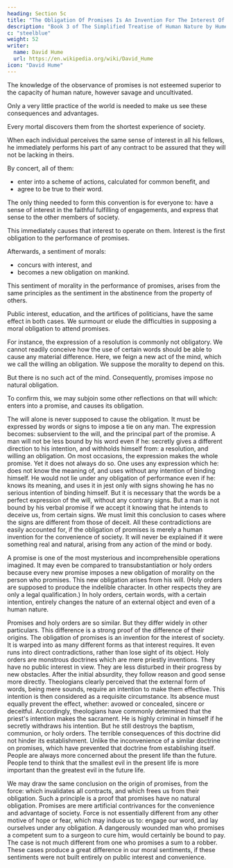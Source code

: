 ```yaml
---
heading: Section 5c
title: "The Obligation Of Promises Is An Invention For The Interest Of Society"
description: "Book 3 of The Simplified Treatise of Human Nature by Hume"
c: "steelblue"
weight: 52
writer:
  name: David Hume
  url: https://en.wikipedia.org/wiki/David_Hume
icon: "David Hume"
---
```



The knowledge of the observance of promises is not esteemed superior to the capacity of human nature, however savage and uncultivated.

Only a very little practice of the world is needed to make us see these consequences and advantages.

Every mortal discovers them from the shortest experience of society.

When each individual perceives the same sense of interest in all his fellows, he immediately performs his part of any contract to be assured that they will not be lacking in theirs.

By concert, all of them:
- enter into a scheme of actions, calculated for common benefit, and
- agree to be true to their word.

The only thing needed to form this convention is for everyone to:
        have a sense of interest in the faithful fulfilling of engagements, and
        express that sense to the other members of society.

This immediately causes that interest to operate on them.
        Interest is the first obligation to the performance of promises.


Afterwards, a sentiment of morals:
- concurs with interest, and
- becomes a new obligation on mankind.

This sentiment of morality in the performance of promises, arises from the same principles as the sentiment in the abstinence from the property of others.

Public interest, education, and the artifices of politicians, have the same effect in both cases.
        We surmount or elude the difficulties in supposing a moral obligation to attend promises.

For instance, the expression of a resolution is commonly not obligatory.
        We cannot readily conceive how the use of certain words should be able to cause any material difference.
        Here, we feign a new act of the mind, which we call the willing an obligation.
        We suppose the morality to depend on this.

But there is no such act of the mind.
        Consequently, promises impose no natural obligation.

To confirm this, we may subjoin some other reflections on that will which:
        enters into a promise, and
        causes its obligation.

The will alone is never supposed to cause the obligation.
        It must be expressed by words or signs to impose a tie on any man.
        The expression becomes:
            subservient to the will, and
            the principal part of the promise.
    A man will not be less bound by his word even if he:
        secretly gives a different direction to his intention, and
        withholds himself from:
            a resolution, and
            willing an obligation.
    On most occasions, the expression makes the whole promise.
        Yet it does not always do so.
        One uses any expression which he:
            does not know the meaning of, and
            uses without any intention of binding himself.
        He would not lie under any obligation of performance even if he:
            knows its meaning, and
            uses it in jest only with signs showing he has no serious intention of binding himself.
        But it is necessary that the words be a perfect expression of the will, without any contrary signs.
    But a man is not bound by his verbal promise if we accept it knowing that he intends to deceive us, from certain signs.
        We must limit this conclusion to cases where the signs are different from those of deceit.
    All these contradictions are easily accounted for, if the obligation of promises is merely a human invention for the convenience of society.
        It will never be explained if it were something real and natural, arising from any action of the mind or body.


A promise is one of the most mysterious and incomprehensible operations imagined.
        It may even be compared to transubstantiation or holy orders because every new promise imposes a new obligation of morality on the person who promises.
            This new obligation arises from his will.
            (Holy orders are supposed to produce the indelible character.
            In other respects they are only a legal qualification.)
        In holy orders, certain words, with a certain intention, entirely changes the nature of an external object and even of a human nature.

Promises and holy orders are so similar.
        But they differ widely in other particulars.
        This difference is a strong proof of the difference of their origins.
    The obligation of promises is an invention for the interest of society.
        It is warped into as many different forms as that interest requires.
        It even runs into direct contradictions, rather than lose sight of its object.
    Holy orders are monstrous doctrines which are mere priestly inventions.
        They have no public interest in view.
        They are less disturbed in their progress by new obstacles.
        After the initial absurdity, they follow reason and good sense more directly.
    Theologians clearly perceived that the external form of words, being mere sounds, require an intention to make them effective.
        This intention is then considered as a requisite circumstance.
        Its absence must equally prevent the effect, whether:
            avowed or concealed,
            sincere or deceitful.
        Accordingly, theologians have commonly determined that the priest's intention makes the sacrament.
            He is highly criminal in himself if he secretly withdraws his intention.
            But he still destroys the baptism, communion, or holy orders.
    The terrible consequences of this doctrine did not hinder its establishment.
        Unlike the inconvenience of a similar doctrine on promises, which have prevented that doctrine from establishing itself.
    People are always more concerned about the present life than the future.
        People tend to think that the smallest evil in the present life is more important than the greatest evil in the future life.


We may draw the same conclusion on the origin of promises, from the force:
        which invalidates all contracts, and
        which frees us from their obligation.
    Such a principle is a proof that promises have no natural obligation.
        Promises are mere artificial contrivances for the convenience and advantage of society.
    Force is not essentially different from any other motive of hope or fear, which may induce us to:
        engage our word, and
        lay ourselves under any obligation.
    A dangerously wounded man who promises a competent sum to a surgeon to cure him, would certainly be bound to pay.
        The case is not much different from one who promises a sum to a robber.
        These cases produce a great difference in our moral sentiments, if these sentiments were not built entirely on public interest and convenience.

